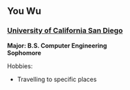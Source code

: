 ## You Wu
### [University of California San Diego](https://www.ucsd.edu/)
**Major: B.S. Computer Engineering**  
**Sophomore**

Hobbies:
- Travelling to specific places
